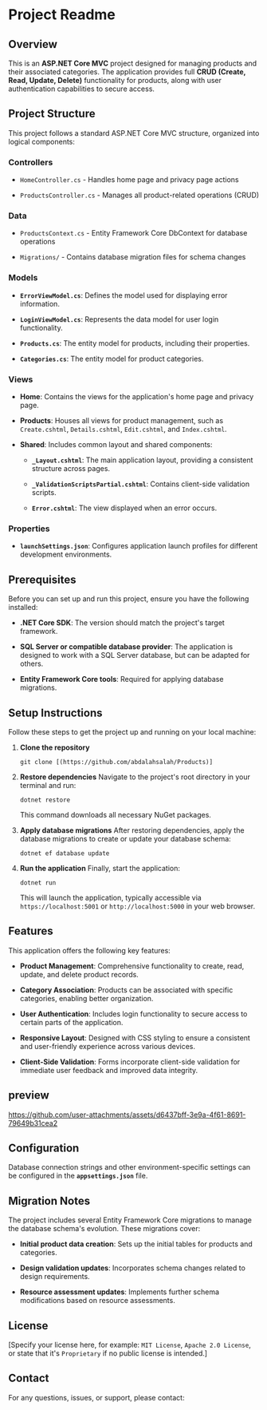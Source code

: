 # Project Readme

## Overview

This is an **ASP.NET Core MVC** project designed for managing products and their associated categories. The application provides full **CRUD (Create, Read, Update, Delete)** functionality for products, along with user authentication capabilities to secure access.

## Project Structure

This project follows a standard ASP.NET Core MVC structure, organized into logical components:

### Controllers

* `HomeController.cs` - Handles home page and privacy page actions

* `ProductsController.cs` - Manages all product-related operations (CRUD)

### Data

* `ProductsContext.cs` - Entity Framework Core DbContext for database operations

* `Migrations/` - Contains database migration files for schema changes

### Models

* **`ErrorViewModel.cs`**: Defines the model used for displaying error information.

* **`LoginViewModel.cs`**: Represents the data model for user login functionality.

* **`Products.cs`**: The entity model for products, including their properties.

* **`Categories.cs`**: The entity model for product categories.

### Views

* **Home**: Contains the views for the application's home page and privacy page.

* **Products**: Houses all views for product management, such as `Create.cshtml`, `Details.cshtml`, `Edit.cshtml`, and `Index.cshtml`.

* **Shared**: Includes common layout and shared components:

  * **`_Layout.cshtml`**: The main application layout, providing a consistent structure across pages.

  * **`_ValidationScriptsPartial.cshtml`**: Contains client-side validation scripts.

  * **`Error.cshtml`**: The view displayed when an error occurs.

### Properties

* **`launchSettings.json`**: Configures application launch profiles for different development environments.

## Prerequisites

Before you can set up and run this project, ensure you have the following installed:

* **.NET Core SDK**: The version should match the project's target framework.

* **SQL Server or compatible database provider**: The application is designed to work with a SQL Server database, but can be adapted for others.

* **Entity Framework Core tools**: Required for applying database migrations.

## Setup Instructions

Follow these steps to get the project up and running on your local machine:

1. **Clone the repository**

   ```
   git clone [(https://github.com/abdalahsalah/Products)]
   
   ```

2. **Restore dependencies**
   Navigate to the project's root directory in your terminal and run:

   ```
   dotnet restore
   
   ```

   This command downloads all necessary NuGet packages.

3. **Apply database migrations**
   After restoring dependencies, apply the database migrations to create or update your database schema:

   ```
   dotnet ef database update
   
   ```

4. **Run the application**
   Finally, start the application:

   ```
   dotnet run
   
   ```

   This will launch the application, typically accessible via `https://localhost:5001` or `http://localhost:5000` in your web browser.

## Features

This application offers the following key features:

* **Product Management**: Comprehensive functionality to create, read, update, and delete product records.

* **Category Association**: Products can be associated with specific categories, enabling better organization.

* **User Authentication**: Includes login functionality to secure access to certain parts of the application.

* **Responsive Layout**: Designed with CSS styling to ensure a consistent and user-friendly experience across various devices.

* **Client-Side Validation**: Forms incorporate client-side validation for immediate user feedback and improved data integrity.

## preview

https://github.com/user-attachments/assets/d6437bff-3e9a-4f61-8691-79649b31cea2

## Configuration

Database connection strings and other environment-specific settings can be configured in the **`appsettings.json`** file.

## Migration Notes

The project includes several Entity Framework Core migrations to manage the database schema's evolution. These migrations cover:

* **Initial product data creation**: Sets up the initial tables for products and categories.

* **Design validation updates**: Incorporates schema changes related to design requirements.

* **Resource assessment updates**: Implements further schema modifications based on resource assessments.

## License

\[Specify your license here, for example: `MIT License`, `Apache 2.0 License`, or state that it's `Proprietary` if no public license is intended.\]

## Contact

For any questions, issues, or support, please contact:
